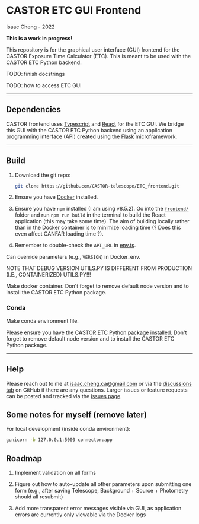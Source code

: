 # CASTOR ETC GUI Frontend

Isaac Cheng - 2022

**This is a work in progress!**

This repository is for the  graphical user interface (GUI) frontend for the CASTOR
Exposure Time Calculator (ETC). This is meant to be used with the CASTOR ETC Python
backend.

TODO: finish docstrings

TODO: how to access ETC GUI

---

## Dependencies

CASTOR frontend uses [Typescript](https://www.typescriptlang.org/) and
[React](https://reactjs.org/) for the ETC GUI. We bridge this GUI with the CASTOR ETC
Python backend using an application programming interface (API) created using the
[Flask](https://flask.palletsprojects.com/en/2.0.x/) microframework.

---

## Build

1. Download the git repo:

   ```bash
   git clone https://github.com/CASTOR-telescope/ETC_frontend.git
   ```

2. Ensure you have [Docker](https://docs.docker.com/get-started/) installed.

3. Ensure you have `npm` installed (I am using v8.5.2). Go into the
   [`frontend/`](frontend/) folder and run `npm run build` in the terminal to build the
   React application (this may take some time). The aim of building locally rather than in
   the Docker container is to minimize loading time (? Does this even affect CANFAR
   loading time ?).

4. Remember to double-check the `API_URL` in [env.ts](frontend/src/env.ts).

Can override parameters (e.g., `VERSION`) in Docker_env.

NOTE THAT DEBUG VERSION UTILS.PY IS DIFFERENT FROM PRODUCTION (I.E., CONTAINERIZED)
UTILS.PY!!!

Make docker container. Don't forget to remove default node version and to install the
CASTOR ETC Python package.

### Conda

Make conda environment file.

Please ensure you have the [CASTOR ETC Python
package](https://github.com/CASTOR-telescope/ETC) installed. Don't forget to remove
default node version and to install the CASTOR ETC Python package.

<!--
After npm install, may need to use

```bash
npm install --save-dev react-split-pane --force
```

because of a dependency issue (<https://github.com/tomkp/react-split-pane/issues/713>).
-->

---

## Help

Please reach out to me at [isaac.cheng.ca@gmail.com](mailto:isaac.cheng.ca@gmail.com) or
via the [discussions tab](https://github.com/CASTOR-telescope/ETC_frontend/discussions) on
GitHub if there are any questions. Larger issues or feature requests can be posted and
tracked via the [issues page](https://github.com/CASTOR-telescope/ETC_frontend/issues).

## Some notes for myself (remove later)

For local development (inside conda environment):

```bash
gunicorn -b 127.0.0.1:5000 connector:app
```

## Roadmap

1. Implement validation on all forms

2. Figure out how to auto-update all other parameters upon submitting one form (e.g.,
   after saving Telescope, Background + Source + Photometry should all resubmit)

3. Add more transparent error messages visible via GUI, as application errors are
   currently only viewable via the Docker logs
